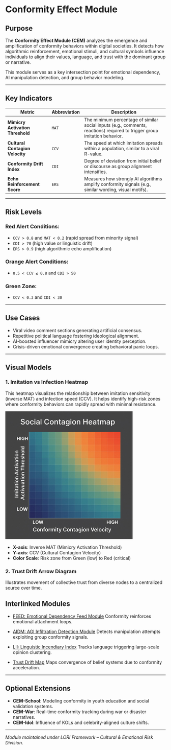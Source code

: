 # Conformity Effect Module

## Purpose

The **Conformity Effect Module (CEM)** analyzes the emergence and amplification of conformity behaviors within digital societies. It detects how algorithmic reinforcement, emotional stimuli, and cultural symbols influence individuals to align their values, language, and trust with the dominant group or narrative.

This module serves as a key intersection point for emotional dependency, AI manipulation detection, and group behavior modeling.

---

## Key Indicators

| Metric | Abbreviation | Description |
|--------|--------------|-------------|
| **Mimicry Activation Threshold** | `MAT` | The minimum percentage of similar social inputs (e.g., comments, reactions) required to trigger group imitation behavior. |
| **Cultural Contagion Velocity** | `CCV` | The speed at which imitation spreads within a population, similar to a viral R-value. |
| **Conformity Drift Index** | `CDI` | Degree of deviation from initial belief or discourse as group alignment intensifies. |
| **Echo Reinforcement Score** | `ERS` | Measures how strongly AI algorithms amplify conformity signals (e.g., similar wording, visual motifs). |

---

## Risk Levels

### Red Alert Conditions:
- `CCV > 0.8` and `MAT < 0.2` (rapid spread from minority signal)
- `CDI > 70` (high value or linguistic drift)
- `ERS > 0.9` (high algorithmic echo amplification)

### Orange Alert Conditions:
- `0.5 < CCV ≤ 0.8` and `CDI > 50`

### Green Zone:
- `CCV < 0.3` and `CDI < 30`

---

## Use Cases

- Viral video comment sections generating artificial consensus.
- Repetitive political language fostering ideological alignment.
- AI-boosted influencer mimicry altering user identity perception.
- Crisis-driven emotional convergence creating behavioral panic loops.

---

## Visual Models

### 1. Imitation vs Infection Heatmap

This heatmap visualizes the relationship between imitation sensitivity (inverse MAT) and infection speed (CCV).
It helps identify high-risk zones where conformity behaviors can rapidly spread with minimal resistance.

<img src="../assets/images/social_contagion_heatmap.png" alt="social contagion heatmap" width="400">

- **X-axis**: Inverse MAT (Mimicry Activation Threshold)
- **Y-axis**: CCV (Cultural Contagion Velocity)
- **Color Scale**: Risk zone from Green (low) to Red (critical)

### 2. Trust Drift Arrow Diagram

Illustrates movement of collective trust from diverse nodes to a centralized source over time.

## Interlinked Modules

- [FEED: Emotional Dependency Feed Module](https://github.com/frameworklori/lori-framework-site/blob/main/modules/FEED_Module.md)
Conformity reinforces emotional attachment loops.

- [AIDM: AGI Infiltration Detection Module](https://github.com/frameworklori/lori-framework-site/blob/main/modules/AIDM_Module.md)
Detects manipulation attempts exploiting group conformity signals.

- [LII: Linguistic Incendiary Index](https://github.com/frameworklori/lori-framework-site/blob/main/modules/LII.md)
Tracks language triggering large-scale opinion clustering.

- [Trust Drift Map](https://github.com/frameworklori/lori-framework-site/blob/main/modules/TrustDrift.md)
Maps convergence of belief systems due to conformity acceleration.
 
---

## Optional Extensions

- **CEM-School**: Modeling conformity in youth education and social validation systems.
- **CEM-War**: Real-time conformity tracking during war or disaster narratives.
- **CEM-Idol**: Influence of KOLs and celebrity-aligned culture shifts.

---

*Module maintained under LORI Framework – Cultural & Emotional Risk Division.*




